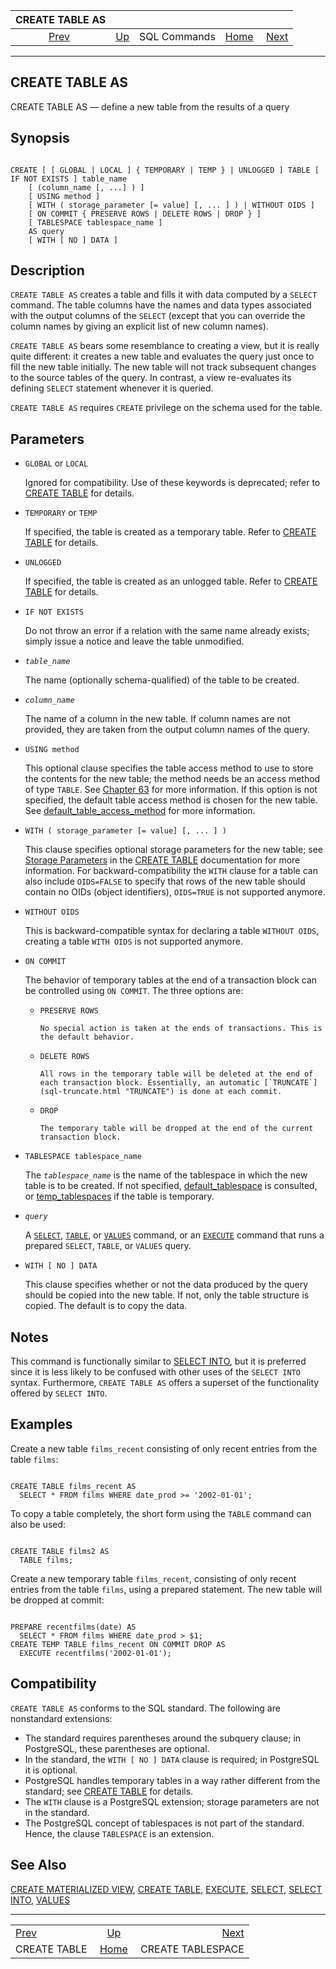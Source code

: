 

|                CREATE TABLE AS               |                                        |              |                                                       |                                                        |
| :------------------------------------------: | :------------------------------------- | :----------: | ----------------------------------------------------: | -----------------------------------------------------: |
| [Prev](sql-createtable.html "CREATE TABLE")  | [Up](sql-commands.html "SQL Commands") | SQL Commands | [Home](index.html "PostgreSQL 17devel Documentation") |  [Next](sql-createtablespace.html "CREATE TABLESPACE") |

***

## CREATE TABLE AS

CREATE TABLE AS — define a new table from the results of a query

## Synopsis

```

CREATE [ [ GLOBAL | LOCAL ] { TEMPORARY | TEMP } | UNLOGGED ] TABLE [ IF NOT EXISTS ] table_name
    [ (column_name [, ...] ) ]
    [ USING method ]
    [ WITH ( storage_parameter [= value] [, ... ] ) | WITHOUT OIDS ]
    [ ON COMMIT { PRESERVE ROWS | DELETE ROWS | DROP } ]
    [ TABLESPACE tablespace_name ]
    AS query
    [ WITH [ NO ] DATA ]
```

## Description

`CREATE TABLE AS` creates a table and fills it with data computed by a `SELECT` command. The table columns have the names and data types associated with the output columns of the `SELECT` (except that you can override the column names by giving an explicit list of new column names).

`CREATE TABLE AS` bears some resemblance to creating a view, but it is really quite different: it creates a new table and evaluates the query just once to fill the new table initially. The new table will not track subsequent changes to the source tables of the query. In contrast, a view re-evaluates its defining `SELECT` statement whenever it is queried.

`CREATE TABLE AS` requires `CREATE` privilege on the schema used for the table.

## Parameters

* `GLOBAL` or `LOCAL`

    Ignored for compatibility. Use of these keywords is deprecated; refer to [CREATE TABLE](sql-createtable.html "CREATE TABLE") for details.



* `TEMPORARY` or `TEMP`

    If specified, the table is created as a temporary table. Refer to [CREATE TABLE](sql-createtable.html "CREATE TABLE") for details.

* `UNLOGGED`

    If specified, the table is created as an unlogged table. Refer to [CREATE TABLE](sql-createtable.html "CREATE TABLE") for details.

* `IF NOT EXISTS`

    Do not throw an error if a relation with the same name already exists; simply issue a notice and leave the table unmodified.

* *`table_name`*

    The name (optionally schema-qualified) of the table to be created.

* *`column_name`*

    The name of a column in the new table. If column names are not provided, they are taken from the output column names of the query.

* `USING method`

    This optional clause specifies the table access method to use to store the contents for the new table; the method needs be an access method of type `TABLE`. See [Chapter 63](tableam.html "Chapter 63. Table Access Method Interface Definition") for more information. If this option is not specified, the default table access method is chosen for the new table. See [default\_table\_access\_method](runtime-config-client.html#GUC-DEFAULT-TABLE-ACCESS-METHOD) for more information.

* `WITH ( storage_parameter [= value] [, ... ] )`

    This clause specifies optional storage parameters for the new table; see [Storage Parameters](sql-createtable.html#SQL-CREATETABLE-STORAGE-PARAMETERS "Storage Parameters") in the [CREATE TABLE](sql-createtable.html "CREATE TABLE") documentation for more information. For backward-compatibility the `WITH` clause for a table can also include `OIDS=FALSE` to specify that rows of the new table should contain no OIDs (object identifiers), `OIDS=TRUE` is not supported anymore.

* `WITHOUT OIDS`

    This is backward-compatible syntax for declaring a table `WITHOUT OIDS`, creating a table `WITH OIDS` is not supported anymore.

* `ON COMMIT`

    The behavior of temporary tables at the end of a transaction block can be controlled using `ON COMMIT`. The three options are:

  * `PRESERVE ROWS`

        No special action is taken at the ends of transactions. This is the default behavior.

  * `DELETE ROWS`

        All rows in the temporary table will be deleted at the end of each transaction block. Essentially, an automatic [`TRUNCATE`](sql-truncate.html "TRUNCATE") is done at each commit.

  * `DROP`

        The temporary table will be dropped at the end of the current transaction block.

* `TABLESPACE tablespace_name`

    The *`tablespace_name`* is the name of the tablespace in which the new table is to be created. If not specified, [default\_tablespace](runtime-config-client.html#GUC-DEFAULT-TABLESPACE) is consulted, or [temp\_tablespaces](runtime-config-client.html#GUC-TEMP-TABLESPACES) if the table is temporary.

* *`query`*

    A [`SELECT`](sql-select.html "SELECT"), [`TABLE`](sql-select.html#SQL-TABLE "TABLE Command"), or [`VALUES`](sql-values.html "VALUES") command, or an [`EXECUTE`](sql-execute.html "EXECUTE") command that runs a prepared `SELECT`, `TABLE`, or `VALUES` query.

* `WITH [ NO ] DATA`

    This clause specifies whether or not the data produced by the query should be copied into the new table. If not, only the table structure is copied. The default is to copy the data.

## Notes

This command is functionally similar to [SELECT INTO](sql-selectinto.html "SELECT INTO"), but it is preferred since it is less likely to be confused with other uses of the `SELECT INTO` syntax. Furthermore, `CREATE TABLE AS` offers a superset of the functionality offered by `SELECT INTO`.

## Examples

Create a new table `films_recent` consisting of only recent entries from the table `films`:

```

CREATE TABLE films_recent AS
  SELECT * FROM films WHERE date_prod >= '2002-01-01';
```

To copy a table completely, the short form using the `TABLE` command can also be used:

```

CREATE TABLE films2 AS
  TABLE films;
```

Create a new temporary table `films_recent`, consisting of only recent entries from the table `films`, using a prepared statement. The new table will be dropped at commit:

```

PREPARE recentfilms(date) AS
  SELECT * FROM films WHERE date_prod > $1;
CREATE TEMP TABLE films_recent ON COMMIT DROP AS
  EXECUTE recentfilms('2002-01-01');
```

## Compatibility

`CREATE TABLE AS` conforms to the SQL standard. The following are nonstandard extensions:

* The standard requires parentheses around the subquery clause; in PostgreSQL, these parentheses are optional.
* In the standard, the `WITH [ NO ] DATA` clause is required; in PostgreSQL it is optional.
* PostgreSQL handles temporary tables in a way rather different from the standard; see [CREATE TABLE](sql-createtable.html "CREATE TABLE") for details.
* The `WITH` clause is a PostgreSQL extension; storage parameters are not in the standard.
* The PostgreSQL concept of tablespaces is not part of the standard. Hence, the clause `TABLESPACE` is an extension.

## See Also

[CREATE MATERIALIZED VIEW](sql-creatematerializedview.html "CREATE MATERIALIZED VIEW"), [CREATE TABLE](sql-createtable.html "CREATE TABLE"), [EXECUTE](sql-execute.html "EXECUTE"), [SELECT](sql-select.html "SELECT"), [SELECT INTO](sql-selectinto.html "SELECT INTO"), [VALUES](sql-values.html "VALUES")

***

|                                              |                                                       |                                                        |
| :------------------------------------------- | :---------------------------------------------------: | -----------------------------------------------------: |
| [Prev](sql-createtable.html "CREATE TABLE")  |         [Up](sql-commands.html "SQL Commands")        |  [Next](sql-createtablespace.html "CREATE TABLESPACE") |
| CREATE TABLE                                 | [Home](index.html "PostgreSQL 17devel Documentation") |                                      CREATE TABLESPACE |
